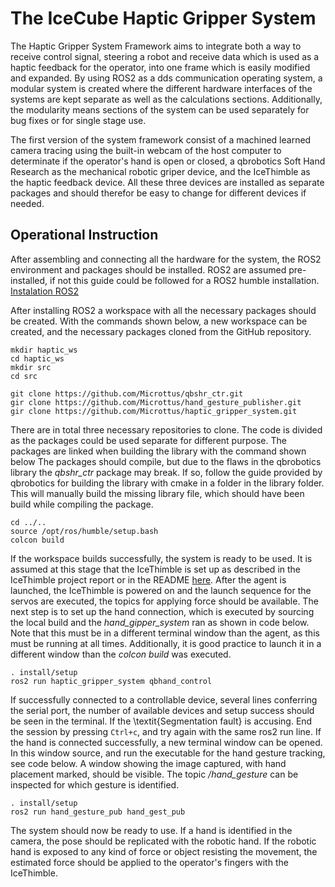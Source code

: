 # The IceCube Haptic Gripper System

The Haptic Gripper System Framework aims to integrate both a way to receive control signal, steering a robot and receive data which is used as a haptic feedback for the operator, into one frame which is easily modified and expanded. By using ROS2 as a dds communication operating system, a modular system is created where the different hardware interfaces of the systems are kept separate as well as the calculations sections. Additionally, the modularity means sections of the system can be used separately for bug fixes or for single stage use.

The first version of the system framework consist of a machined learned camera tracing using the built-in webcam of the host computer to determinate if the operator's hand is open or closed, a qbrobotics Soft Hand Research as the mechanical robotic griper device, and the IceThimble as the haptic feedback device. All these three devices are installed as separate packages and should therefor be easy to change for different devices if needed. 

## Operational Instruction

After assembling and connecting all the hardware for the system, the ROS2 environment and packages should be installed. ROS2 are assumed pre-installed, if not this guide could be followed for a ROS2 humble installation. [Instalation ROS2](https://docs.ros.org/en/humble/Installation/Ubuntu-Install-Debians.html)

After installing ROS2 a workspace with all the necessary packages should be created. With the commands shown below, a new workspace can be created, and the necessary packages cloned from the GitHub repository. 

```text
mkdir haptic_ws
cd haptic_ws
mkdir src
cd src

git clone https://github.com/Microttus/qbshr_ctr.git
gir clone https://github.com/Microttus/hand_gesture_publisher.git
gir clone https://github.com/Microttus/haptic_gripper_system.git
```


There are in total three necessary repositories to clone. The code is divided as the packages could be used separate for different purpose. The packages are linked when building the library with the command shown below The packages should compile, but due to the flaws in the qbrobotics library the _qbshr_ctr_ package may break. If so, follow the guide provided by qbrobotics for building the library with cmake in a folder in the library folder. This will manually build the missing library file, which should have been build while compiling the package. 

```text
cd ../..
source /opt/ros/humble/setup.bash
colcon build
```

If the workspace builds successfully, the system is ready to be used. It is assumed at this stage that the IceThimble is set up as described in the IceThimble project report or in the README [here](https://github.com/Microttus/IceThimble). After the agent is launched, the IceThimble is powered on and the launch sequence for the servos are executed, the topics for applying force should be available. The next step is to set up the hand connection, which is executed by sourcing the local build and the _hand_gipper_system_ ran as shown in code below. Note that this must be in a different terminal window than the agent, as this must be running at all times. Additionally, it is good practice to launch it in a different window than the _colcon build_ was executed. 

```text
. install/setup
ros2 run haptic_gripper_system qbhand_control
```

If successfully connected to a controllable device, several lines conferring the serial port, the number of available devices and setup success should be seen in the terminal. If the \textit{Segmentation fault} is accusing. End the session by pressing ```Ctrl+c```, and try again with the same ros2 run line. If the hand is connected successfully, a new terminal window can be opened. In this window source, and run the executable for the hand gesture tracking, see code below. A window showing the image captured, with hand placement marked, should be visible. The topic _/hand_gesture_ can be inspected for which gesture is identified. 

```text
. install/setup
ros2 run hand_gesture_pub hand_gest_pub
```


The system should now be ready to use. If a hand is identified in the camera, the pose should be replicated with the robotic hand. If the robotic hand is exposed to any kind of force or object resisting the movement, the estimated force should be applied to the operator's fingers with the IceThimble. 

